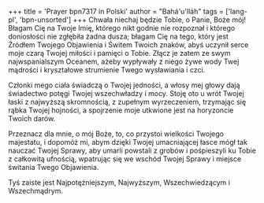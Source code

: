 +++
title = 'Prayer bpn7317 in Polski'
author = "Bahá'u'lláh"
tags = ['lang-pl', 'bpn-unsorted']
+++
Chwała niechaj będzie Tobie, o Panie, Boże mój! Błagam Cię na Twoje Imię, którego nikt godnie nie rozpoznał i którego doniosłości nie zgłębiła żadna dusza; błagam Cię na tego, który jest Źródłem Twojego Objawienia i Świtem Twoich znaków, abyś uczynił serce moje czarą Twojej miłości i pamięci o Tobie. Złącz je zatem ze swym najwspanialszym Oceanem, ażeby wypływały z niego żywe wody Twej mądrości i kryształowe strumienie Twego wysławiania i czci.
   
Członki mego ciała świadczą o Twojej jedności, a włosy mej głowy dają świadectwo potęgi Twojej wszechwładzy i mocy. Stoję oto u wrót Twojej łaski z najwyższą skromnością, z zupełnym wyrzeczeniem, trzymając się rąbka Twojej hojności, a spojrzenie moje utkwione jest na horyzoncie Twoich darów.
   
Przeznacz dla mnie, o mój Boże, to, co przystoi wielkości Twojego majestatu, i dopomóż mi, abym dzięki Twojej umacniającej łasce mógł tak nauczać Twojej Sprawy, aby umarli powstali z grobów i pośpieszyli ku Tobie z całkowitą ufnością, wpatrując się we wschód Twojej Sprawy i miejsce świtania Twego Objawienia.
   
Tyś zaiste jest Najpotężniejszym, Najwyższym, Wszechwiedzącym i Wszechmądrym.
